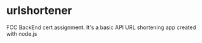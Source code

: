 # urlshortener
FCC BackEnd cert assignment. It's a basic API URL shortening app created with node.js
